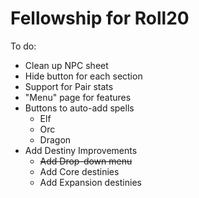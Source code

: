 # Fellowship for Roll20

To do:

* Clean up NPC sheet
* Hide button for each section
* Support for Pair stats
* "Menu" page for features
* Buttons to auto-add spells
    * Elf
	* Orc
	* Dragon
* Add Destiny Improvements
	* ~~Add Drop-down menu~~
	* Add Core destinies
	* Add Expansion destinies